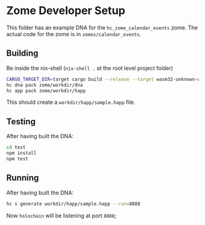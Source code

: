 # Zome Developer Setup

This folder has an example DNA for the `hc_zome_calendar_events` zome. The actual code for the zome is in `zomes/calendar_events`.

## Building

Be inside the nix-shell (`nix-shell .` at the root level project folder)

```bash
CARGO_TARGET_DIR=target cargo build --release --target wasm32-unknown-unknown
hc dna pack zome/workdir/dna
hc app pack zome/workdir/happ
```

This should create a `workdir/happ/sample.happ` file.

## Testing

After having built the DNA:

```bash
cd test
npm install
npm test
```

## Running

After having built the DNA:

```bash
hc s generate workdir/happ/sample.happ --run=8888
```

Now `holochain` will be listening at port `8888`;
